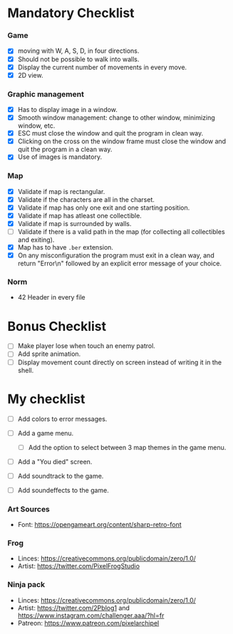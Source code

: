 # Mandatory Checklist

### Game
- [x] moving with W, A, S, D, in four directions.
- [x] Should not be possible to walk into walls.
- [x] Display the current number of movements in every move.
- [x] 2D view.

### Graphic management
- [x] Has to display image in a window.
- [x] Smooth window management: change to other window, minimizing window, etc.
- [x] ESC must close the window and quit the program in clean way.
- [x] Clicking on the cross on the window frame must close the window and quit the program in a clean way.
- [x] Use of images is mandatory.

### Map
- [x] Validate if map is rectangular.
- [x] Validate if the characters are all in the charset.
- [x] Validate if map has only one exit and one starting position.
- [x] Validate if map has atleast one collectible.
- [x] Validate if map is surrounded by walls.
- [ ] Validate if there is a valid path in the map (for collecting all collectibles and exiting).
- [x] Map has to have `.ber` extension.
- [x] On any misconfiguration the program must exit in a clean way, and return "Error\n" followed by an explicit error message of your choice.

### Norm
- 42 Header in every file

# Bonus Checklist
- [ ] Make player lose when touch an enemy patrol.
- [ ] Add sprite animation.
- [ ] Display movement count directly on screen instead of writing it in the shell.

# My checklist
- [ ] Add colors to error messages.
- [ ] Add a game menu.
    - [ ] Add the option to select between 3 map themes in the game menu.
- [ ] Add a "You died" screen.
- [ ] Add soundtrack to the game.
- [ ] Add soundeffects to the game.




### Art Sources
- Font: https://opengameart.org/content/sharp-retro-font

### Frog
- Linces: https://creativecommons.org/publicdomain/zero/1.0/
- Artist: https://twitter.com/PixelFrogStudio

### Ninja pack
- Linces: https://creativecommons.org/publicdomain/zero/1.0/
- Artist: https://twitter.com/2Pblog1 and https://www.instagram.com/challenger.aaa/?hl=fr
- Patreon: https://www.patreon.com/pixelarchipel
